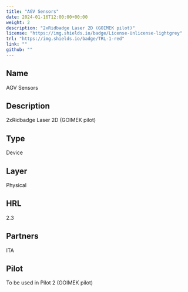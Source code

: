 ```yaml
---
title: "AGV Sensors"
date: 2024-01-16T12:00:00+00:00
weight: 2
description: "2xRidbadge Laser 2D (GOIMEK pilot)"
license: "https://img.shields.io/badge/License-Unlicense-lightgrey"
trl: "https://img.shields.io/badge/TRL-1-red"
link: ""
github: ""
---
```


## Name
AGV Sensors

## Description
2xRidbadge Laser 2D (GOIMEK pilot)

## Type
Device

## Layer
Physical

## HRL
2.3

## Partners
ITA

## Pilot
To be used in Pilot 2 (GOIMEK pilot)
